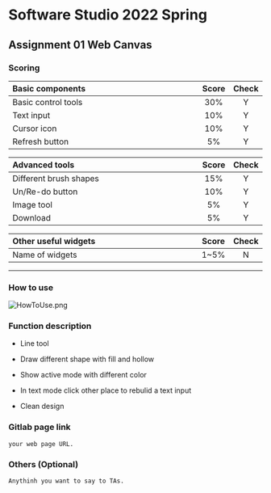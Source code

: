 # Software Studio 2022 Spring

## Assignment 01 Web Canvas

### Scoring

| **Basic components** | **Score** | **Check** |
|:-------------------- |:---------:|:---------:|
| Basic control tools  | 30%       | Y         |
| Text input           | 10%       | Y         |
| Cursor icon          | 10%       | Y         |
| Refresh button       | 5%        | Y         |

| **Advanced tools**     | **Score** | **Check** |
|:---------------------- |:---------:|:---------:|
| Different brush shapes | 15%       | Y         |
| Un/Re-do button        | 10%       | Y         |
| Image tool             | 5%        | Y         |
| Download               | 5%        | Y         |

| **Other useful widgets** | **Score** | **Check** |
|:------------------------ |:---------:|:---------:|
| Name of widgets          | 1~5%      | N         |

---

### How to use

![HowToUse.png](/Users/chi/Downloads/HowToUse.png)

### Function description

* Line tool

* Draw different shape with fill and hollow

* Show active mode with different color

* In text mode click other place to rebulid a text input

* Clean design

### Gitlab page link

    your web page URL.

### Others (Optional)

    Anythinh you want to say to TAs.

<style>
table th{
    width: 100%;
}
</style>